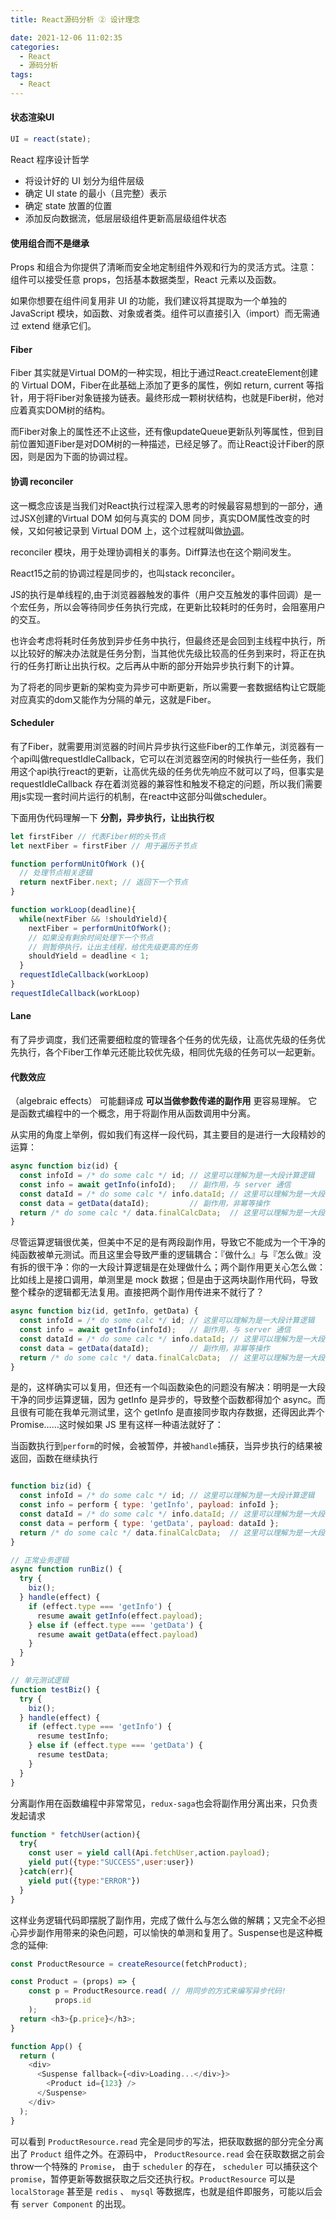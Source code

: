 ```yaml
---
title: React源码分析 ② 设计理念

date: 2021-12-06 11:02:35
categories:
  - React
  - 源码分析
tags:
  - React
---
```


#### 状态渲染UI

```javascript
UI = react(state);
```

React 程序设计哲学

+ 将设计好的 UI 划分为组件层级
+ 确定 UI state 的最小（且完整）表示
+ 确定 state 放置的位置
+ 添加反向数据流，低层层级组件更新高层级组件状态

#### 使用组合而不是继承

Props 和组合为你提供了清晰而安全地定制组件外观和行为的灵活方式。注意：组件可以接受任意 props，包括基本数据类型，React 元素以及函数。

如果你想要在组件间复用非 UI 的功能，我们建议将其提取为一个单独的 JavaScript 模块，如函数、对象或者类。组件可以直接引入（import）而无需通过 extend 继承它们。


#### Fiber

Fiber 其实就是Virtual DOM的一种实现，相比于通过React.createElement创建的 Virtual DOM，Fiber在此基础上添加了更多的属性，例如 return, current 等指针，用于将Fiber对象链接为链表。最终形成一颗树状结构，也就是Fiber树，他对应着真实DOM树的结构。

而Fiber对象上的属性还不止这些，还有像updateQueue更新队列等属性，但到目前位置知道Fiber是对DOM树的一种描述，已经足够了。而让React设计Fiber的原因，则是因为下面的协调过程。

#### 协调 reconciler

这一概念应该是当我们对React执行过程深入思考的时候最容易想到的一部分，通过JSX创建的Virtual DOM 如何与真实的 DOM 同步，真实DOM属性改变的时候，又如何被记录到 Virtual DOM 上，这个过程就叫做[协调](https://zh-hans.reactjs.org/docs/reconciliation.html)。 

reconciler 模块，用于处理协调相关的事务。Diff算法也在这个期间发生。

React15之前的协调过程是同步的，也叫stack reconciler。

JS的执行是单线程的,由于浏览器器触发的事件（用户交互触发的事件回调）是一个宏任务，所以会等待同步任务执行完成，在更新比较耗时的任务时，会阻塞用户的交互。

也许会考虑将耗时任务放到异步任务中执行，但最终还是会回到主线程中执行，所以比较好的解决办法就是任务分割，当其他优先级比较高的任务到来时，将正在执行的任务打断让出执行权。之后再从中断的部分开始异步执行剩下的计算。

为了将老的同步更新的架构变为异步可中断更新，所以需要一套数据结构让它既能对应真实的dom又能作为分隔的单元，这就是Fiber。

#### Scheduler

有了Fiber，就需要用浏览器的时间片异步执行这些Fiber的工作单元，浏览器有一个api叫做requestIdleCallback，它可以在浏览器空闲的时候执行一些任务，我们用这个api执行react的更新，让高优先级的任务优先响应不就可以了吗，但事实是 requestIdleCallback 存在着浏览器的兼容性和触发不稳定的问题，所以我们需要用js实现一套时间片运行的机制，在react中这部分叫做scheduler。

下面用伪代码理解一下 **分割，异步执行，让出执行权**

```javascript
let firstFiber // 代表Fiber树的头节点
let nextFiber = firstFiber // 用于遍历子节点

function performUnitOfWork (){
  // 处理节点相关逻辑
  return nextFiber.next; // 返回下一个节点
}

function workLoop(deadline){
  while(nextFiber && !shouldYield){
    nextFiber = performUnitOfWork();
    // 如果没有剩余时间处理下一个节点
    // 则暂停执行，让出主线程，给优先级更高的任务
    shouldYield = deadline < 1;
  }
  requestIdleCallback(workLoop)
}
requestIdleCallback(workLoop)
```
#### Lane

有了异步调度，我们还需要细粒度的管理各个任务的优先级，让高优先级的任务优先执行，各个Fiber工作单元还能比较优先级，相同优先级的任务可以一起更新。

#### 代数效应

（algebraic effects） 可能翻译成 **可以当做参数传递的副作用** 更容易理解。 它是函数式编程中的一个概念，用于将副作用从函数调用中分离。

从实用的角度上举例，假如我们有这样一段代码，其主要目的是进行一大段精妙的运算：

```javascript
async function biz(id) {
  const infoId = /* do some calc */ id; // 这里可以理解为是一大段计算逻辑
  const info = await getInfo(infoId);   // 副作用，与 server 通信
  const dataId = /* do some calc */ info.dataId; // 这里可以理解为是一大段计算逻辑
  const data = getData(dataId);         // 副作用，非幂等操作
  return /* do some calc */ data.finalCalcData;  // 这里可以理解为是一大段计算逻辑
}
```

尽管运算逻辑很优美，但美中不足的是有两段副作用，导致它不能成为一个干净的纯函数被单元测试。而且这里会导致严重的逻辑耦合：『做什么』与『怎么做』没有拆的很干净：你的一大段计算逻辑是在处理做什么；两个副作用更关心怎么做：比如线上是接口调用，单测里是 mock 数据；但是由于这两块副作用代码，导致整个糅杂的逻辑都无法复用。直接把两个副作用传进来不就行了？

```javascript
async function biz(id, getInfo, getData) {
  const infoId = /* do some calc */ id; // 这里可以理解为是一大段计算逻辑
  const info = await getInfo(infoId);   // 副作用，与 server 通信
  const dataId = /* do some calc */ info.dataId; // 这里可以理解为是一大段计算逻辑
  const data = getData(dataId);         // 副作用，非幂等操作
  return /* do some calc */ data.finalCalcData;  // 这里可以理解为是一大段计算逻辑
}
```

是的，这样确实可以复用，但还有一个叫函数染色的问题没有解决：明明是一大段干净的同步运算逻辑，因为 getInfo 是异步的，导致整个函数都得加个 async。而且很有可能在我单元测试里，这个 getInfo 是直接同步取内存数据，还得因此弄个 Promise……这时候如果 JS 里有这样一种语法就好了：

当函数执行到`perform`的时候，会被暂停，并被`handle`捕获，当异步执行的结果被返回，函数在继续执行

```javascript

function biz(id) {
  const infoId = /* do some calc */ id; // 这里可以理解为是一大段计算逻辑
  const info = perform { type: 'getInfo', payload: infoId };
  const dataId = /* do some calc */ info.dataId; // 这里可以理解为是一大段计算逻辑
  const data = perform { type: 'getData', payload: dataId };
  return /* do some calc */ data.finalCalcData;  // 这里可以理解为是一大段计算逻辑
}

// 正常业务逻辑
async function runBiz() {
  try {
    biz();
  } handle(effect) {
    if (effect.type === 'getInfo') {
      resume await getInfo(effect.payload);
    } else if (effect.type === 'getData') {
      resume await getData(effect.payload)
    }
  }
}

// 单元测试逻辑
function testBiz() {
  try {
    biz();
  } handle(effect) {
    if (effect.type === 'getInfo') {
      resume testInfo;
    } else if (effect.type === 'getData') {
      resume testData;
    }
  }
}
```

分离副作用在函数编程中非常常见，`redux-saga`也会将副作用分离出来，只负责发起请求

```javascript
function * fetchUser(action){
  try{
    const user = yield call(Api.fetchUser,action.payload);
    yield put({type:"SUCCESS",user:user})
  }catch(err){
    yield put({type:"ERROR"})
  }
}
```

这样业务逻辑代码即摆脱了副作用，完成了做什么与怎么做的解耦；又完全不必担心异步副作用带来的染色问题，可以愉快的单测和复用了。Suspense也是这种概念的延伸:

```javascript
const ProductResource = createResource(fetchProduct);

const Product = (props) => {
    const p = ProductResource.read( // 用同步的方式来编写异步代码!
          props.id
    );
  return <h3>{p.price}</h3>;
}

function App() {
  return (
    <div>
      <Suspense fallback={<div>Loading...</div>}>
        <Product id={123} />
      </Suspense>
    </div>
  );
}
```

可以看到 `ProductResource.read` 完全是同步的写法，把获取数据的部分完全分离出了 `Product` 组件之外。在源码中， `ProductResource.read` 会在获取数据之前会throw一个特殊的 `Promise`， 由于 `scheduler` 的存在， `scheduler` 可以捕获这个 `promise`，暂停更新等数据获取之后交还执行权。`ProductResource` 可以是 `localStorage` 甚至是 `redis` 、 `mysql` 等数据库，也就是组件即服务，可能以后会有 `server Component` 的出现。